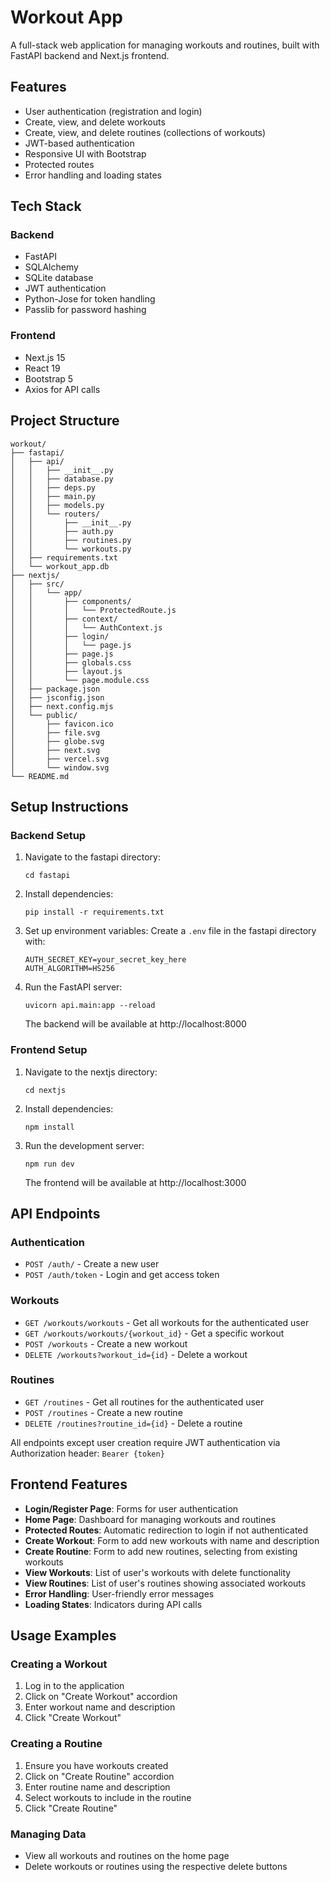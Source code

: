 # Workout App

A full-stack web application for managing workouts and routines, built with FastAPI backend and Next.js frontend.

## Features

- User authentication (registration and login)
- Create, view, and delete workouts
- Create, view, and delete routines (collections of workouts)
- JWT-based authentication
- Responsive UI with Bootstrap
- Protected routes
- Error handling and loading states

## Tech Stack

### Backend
- FastAPI
- SQLAlchemy
- SQLite database
- JWT authentication
- Python-Jose for token handling
- Passlib for password hashing

### Frontend
- Next.js 15
- React 19
- Bootstrap 5
- Axios for API calls

## Project Structure

```
workout/
├── fastapi/
│   ├── api/
│   │   ├── __init__.py
│   │   ├── database.py
│   │   ├── deps.py
│   │   ├── main.py
│   │   ├── models.py
│   │   └── routers/
│   │       ├── __init__.py
│   │       ├── auth.py
│   │       ├── routines.py
│   │       └── workouts.py
│   ├── requirements.txt
│   └── workout_app.db
├── nextjs/
│   ├── src/
│   │   └── app/
│   │       ├── components/
│   │       │   └── ProtectedRoute.js
│   │       ├── context/
│   │       │   └── AuthContext.js
│   │       ├── login/
│   │       │   └── page.js
│   │       ├── page.js
│   │       ├── globals.css
│   │       ├── layout.js
│   │       └── page.module.css
│   ├── package.json
│   ├── jsconfig.json
│   ├── next.config.mjs
│   └── public/
│       ├── favicon.ico
│       ├── file.svg
│       ├── globe.svg
│       ├── next.svg
│       ├── vercel.svg
│       └── window.svg
└── README.md
```

## Setup Instructions

### Backend Setup

1. Navigate to the fastapi directory:
   ```
   cd fastapi
   ```

2. Install dependencies:
   ```
   pip install -r requirements.txt
   ```

3. Set up environment variables:
   Create a `.env` file in the fastapi directory with:
   ```
   AUTH_SECRET_KEY=your_secret_key_here
   AUTH_ALGORITHM=HS256
   ```

4. Run the FastAPI server:
   ```
   uvicorn api.main:app --reload
   ```

   The backend will be available at http://localhost:8000

### Frontend Setup

1. Navigate to the nextjs directory:
   ```
   cd nextjs
   ```

2. Install dependencies:
   ```
   npm install
   ```

3. Run the development server:
   ```
   npm run dev
   ```

   The frontend will be available at http://localhost:3000

## API Endpoints

### Authentication
- `POST /auth/` - Create a new user
- `POST /auth/token` - Login and get access token

### Workouts
- `GET /workouts/workouts` - Get all workouts for the authenticated user
- `GET /workouts/workouts/{workout_id}` - Get a specific workout
- `POST /workouts` - Create a new workout
- `DELETE /workouts?workout_id={id}` - Delete a workout

### Routines
- `GET /routines` - Get all routines for the authenticated user
- `POST /routines` - Create a new routine
- `DELETE /routines?routine_id={id}` - Delete a routine

All endpoints except user creation require JWT authentication via Authorization header: `Bearer {token}`

## Frontend Features

- **Login/Register Page**: Forms for user authentication
- **Home Page**: Dashboard for managing workouts and routines
- **Protected Routes**: Automatic redirection to login if not authenticated
- **Create Workout**: Form to add new workouts with name and description
- **Create Routine**: Form to add new routines, selecting from existing workouts
- **View Workouts**: List of user's workouts with delete functionality
- **View Routines**: List of user's routines showing associated workouts
- **Error Handling**: User-friendly error messages
- **Loading States**: Indicators during API calls

## Usage Examples

### Creating a Workout
1. Log in to the application
2. Click on "Create Workout" accordion
3. Enter workout name and description
4. Click "Create Workout"

### Creating a Routine
1. Ensure you have workouts created
2. Click on "Create Routine" accordion
3. Enter routine name and description
4. Select workouts to include in the routine
5. Click "Create Routine"

### Managing Data
- View all workouts and routines on the home page
- Delete workouts or routines using the respective delete buttons

